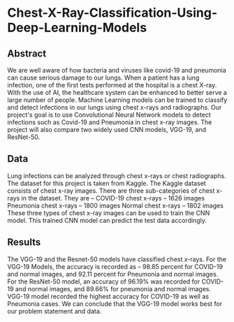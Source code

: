 # Chest-X-Ray-Classification-Using-Deep-Learning-Models

## Abstract

We are well aware of how bacteria and viruses like covid-19 and pneumonia can cause serious damage to our lungs. When a patient has a lung infection, one of the first tests performed at the hospital is a chest X-ray. With the use of AI, the healthcare system can be enhanced to better serve a large number of people. Machine Learning models can be trained to classify and detect infections in our lungs using chest x-rays and radiographs. Our project's goal is to use Convolutional Neural Network models to detect infections such as Covid-19 and Pneumonia in chest x-ray images. The project will also compare two widely used CNN models, VGG-19, and ResNet-50.

## Data

Lung infections can be analyzed through chest x-rays or chest radiographs. The dataset for this project is taken from Kaggle. The Kaggle dataset consists of chest x-ray images. There are three sub-categories of chest x-rays in the dataset. They are – 
COVID-19 chest x-rays – 1626 images
Pneumonia chest x-rays – 1800 images
Normal chest x-rays – 1802 images
These three types of chest x-ray images can be used to train the CNN model. This trained CNN model can predict the test data accordingly.

## Results

The VGG-19 and the Resnet-50 models have classified chest x-rays. For the VGG-19 Models, the accuracy is recorded as – 98.85 percent for COVID-19 and normal images, and 92.11 percent for Pneumonia and normal images. For the ResNet-50 model, an accuracy of 96.19% was recorded for COVID-19 and normal images, and 89.66% for pneumonia and normal images. VGG-19 model recorded the highest accuracy for COVID-19 as well as Pneumonia cases. We can conclude that the VGG-19 model works best for our problem statement and data.
